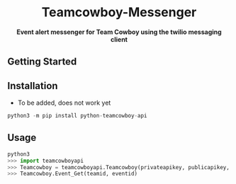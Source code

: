 <div align="center">

# Teamcowboy-Messenger

**Event alert messenger for Team Cowboy using the twilio messaging client**

<!-- ![Development Branch Status]() -->
<!-- ![Periodic External Test Status]() -->
<!-- [![PyPI version](https://badge.fury.io/py/python-teamcowboy-api.svg)](https://badge.fury.io/py/python-teamcowboy-api)
![Main Branch Status](https://github.com/KCNilssen/TeamCowboyApi-Python/actions/workflows/build-and-test.yml/badge.svg?event=push)
![PyPI - Python Version](https://img.shields.io/pypi/pyversions/python-teamcowboy-api)
![GitHub](https://img.shields.io/github/license/KCNilssen/TeamCowboyApi-Python)

![Team Cowboy API](https://github.com/KCNilssen/Teamcowboy-Messenger/tree/main/.github/images/tcLogo_glow.png)
![Twilio Messaging client](https://github.com/KCNilssen/Teamcowboy-Messenger/tree/main/.github/images/Twilio_logo_red.jpg) -->

<div align="left">

## Getting Started


<div align="center">


<div align="left">

## Installation
- To be added, does not work yet
```python
python3 -m pip install python-teamcowboy-api
```

## Usage
```python
python3
>>> import teamcowboyapi
>>> Teamcowboy = teamcowboyapi.Teamcowboy(privateapikey, publicapikey, username, password)
>>> Teamcowboy.Event_Get(teamid, eventid)
```
